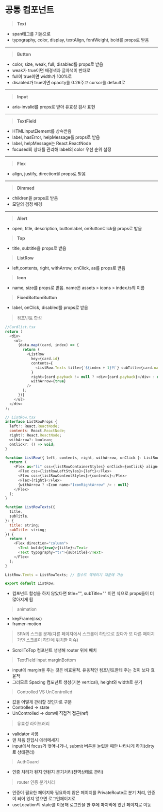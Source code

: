 # 공통 컴포넌트

> **Text**

- span태그를 기본으로
- typography, color, display, textAlign, fontWeight, bold를 props로 받음

---

> **Button**

- color, size, weak, full, disabled를 props로 받음
- weak가 true이면 배경색과 글자색이 반대로
- full이 true이면 width가 100%로
- disabled가 true이면 opacity를 0.26주고 cursor를 default로

---

> **Input**

- aria-invalid를 props로 받아 유효성 검사 표현

---

> **TextField**

- HTMLInputElement를 상속받음
- label, hasError, helpMessage를 props로 받음
- label, helpMessage는 React.ReactNode
- focused의 상태를 관리해 label의 color 우선 순위 설정

---

> **Flex**

- align, justify, direction을 props로 받음

---

> **Dimmed**

- children을 props로 받음
- 모달의 검정 배경

---

> **Alert**

- open, title, description, buttonlabel, onButtonClick을 props로 받음

> **Top**

- title, subtitle을 props로 받음

> **ListRow**

- left,contents, right, withArrow, onClick, as를 props로 받음

> **Icon**

- name, size를 props로 받음. name은 assets > icons > index.ts의 이름

> **FixedBottomButton**

- label, onClick, disabled를 props로 받음

> 컴포넌트 합성

```js
//Cardlist.tsx
return (
  <div>
    <ul>
      {data.map((card, index) => {
        return (
          <ListRow
            key={card.id}
            contents={
              <ListRow.Texts title={`${index + 1}위`} subTitle={card.name} />
            }
            right={card.payback != null ? <div>{card.payback}</div> : null}
            withArrow={true}
          />
        );
      })}
    </ul>
  </div>
);

// ListRow.tsx
interface ListRowProps {
  left?: React.ReactNode;
  contents: React.ReactNode;
  right?: React.ReactNode;
  withArrow?: boolean;
  onClick?: () => void;
}

function ListRow({ left, contents, right, withArrow, onClick }: ListRowProps) {
  return (
    <Flex as="li" css={listRowContainerStyles} onClick={onClick} align="center">
      <Flex css={listRowLeftStyles}>{left}</Flex>
      <Flex css={listRowContentStyles}>{contents}</Flex>
      <Flex>{right}</Flex>
      {withArrow ? <Icon name="IconRightArrow" /> : null}
    </Flex>
  );
}

function ListRowTexts({
  title,
  subTitle,
}: {
  title: string;
  subTitle: string;
}) {
  return (
    <Flex direction="column">
      <Text bold={true}>{title}</Text>
      <Text typography="t7">{subTitle}</Text>
    </Flex>
  );
}

ListRow.Texts = ListRowTexts; // 함수도 객체이기 때문에 가능

export default ListRow;
```

- 컴포넌트 합성을 하지 않았다면 title="", subTitle="" 이런 식으로 props들이 더 많아지게 됨

> animation

- keyFrame(css)
- framer-motion

> SPA의 스크롤 문제(다른 페이지에서 스크롤이 하단으로 갔다가 또 다른 페이지 가면 스크롤이 하단에 위치한 이슈)

- ScrollToTop 컴포넌트 생생해 router 위에 배치

> TextField input marginBottom

- input에 margin을 주는 것은 비효율적. 유동적인 컴포넌트한테 주는 것이 보다 효율적
- 그러므로 Spacing 컴포넌트 생성(기본 vertical), height와 width로 분기

> Controlled VS UnControlled

- 값을 어떻게 관리할 것인가로 구분
- Controlled -> state
- UnControlled -> dom에 직접적 접근(ref)

> 유효성 라이브러리

- validator 사용
- 맨 처음 진입시 에러메세지
- input에서 focus가 벗어나거나, submit 버튼을 눌렀을 때만 나타나게 하기(dirty로 상태관리)

> AuthGuard

- 인증 처리가 된지 안된지 분기처리(전역상태로 관리)

> router 인증 분기처리

- 인증이 필요한 페이지와 필요하지 않은 페이지를 PrivateRoute로 분기 처리, 인증이 되어 있지 않으면 로그인페이지로
- useLocation의 state를 이용해 로그인을 한 후에 마지막에 있던 페이지로 이동

